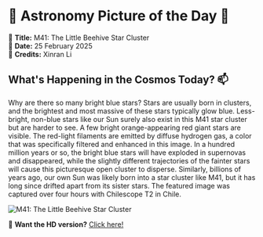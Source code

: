 # 🌌 **Astronomy Picture of the Day** 🌌

🔭 **Title:** M41: The Little Beehive Star Cluster  
📅 **Date:** 25 February 2025  
📸 **Credits:** 
Xinran Li
  

## **What's Happening in the Cosmos Today?** 📫

Why are there so many bright blue stars?  Stars are usually born in clusters, and the brightest and most massive of these stars typically glow blue. Less-bright, non-blue stars like our Sun surely also exist in this M41 star cluster but are harder to see. A few bright orange-appearing red giant stars are visible. The red-light filaments are emitted by diffuse hydrogen gas, a color that was specifically filtered and enhanced in this image.  In a hundred million years or so, the bright blue stars will have exploded in supernovas and disappeared, while the slightly different trajectories of the fainter stars will cause this picturesque open cluster to disperse. Similarly, billions of years ago, our own Sun was likely born into a star cluster like M41, but it has long since drifted apart from its sister stars. The featured image was captured over four hours with Chilescope T2 in Chile.


![M41: The Little Beehive Star Cluster](https://apod.nasa.gov/apod/image/2502/M41_Li_960.jpg)

🌠 **Want the HD version?** [Click here!](https://apod.nasa.gov/apod/image/2502/M41_Li_4000.jpg)
